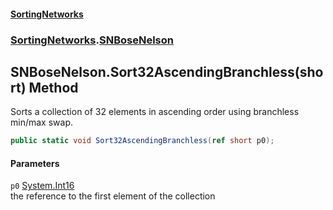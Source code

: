 #### [SortingNetworks](./index.md 'index')
### [SortingNetworks](./SortingNetworks.md 'SortingNetworks').[SNBoseNelson](./SortingNetworks-SNBoseNelson.md 'SortingNetworks.SNBoseNelson')
## SNBoseNelson.Sort32AscendingBranchless(short) Method
Sorts a collection of 32 elements in ascending order using branchless min/max swap.  
```csharp
public static void Sort32AscendingBranchless(ref short p0);
```
#### Parameters
<a name='SortingNetworks-SNBoseNelson-Sort32AscendingBranchless(short)-p0'></a>
`p0` [System.Int16](https://docs.microsoft.com/en-us/dotnet/api/System.Int16 'System.Int16')  
the reference to the first element of the collection  
  
